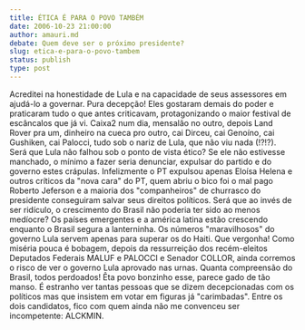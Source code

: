 ```yaml
---
title: ÉTICA É PARA O POVO TAMBÉM
date: 2006-10-23 21:00:00
author: amauri.md
debate: Quem deve ser o próximo presidente?
slug: etica-e-para-o-povo-tambem
status: publish 
type: post
---
```


Acreditei na honestidade de Lula e na capacidade de seus assessores em ajudá-lo a governar.
Pura decepção! Eles gostaram demais do poder e praticaram tudo o que antes criticavam, protagonizando o maior festival de escâncalos que já vi. Caixa2 num dia, mensalão no outro, depois Land Rover pra um, dinheiro na cueca pro outro, cai Dirceu, cai Genoíno, cai Gushiken, cai Palocci, tudo sob o nariz de Lula, que não viu nada (!?!?).
Será que Lula não falhou sob o ponto de vista ético? Se ele não estivesse manchado, o mínimo a fazer seria denunciar, expulsar do partido e do governo estes crápulas. Infelizmente o PT expulsou apenas Eloísa Helena e outros críticos da "nova cara" do PT, quem abriu o bico foi o mal pago Roberto Jeferson e a maioria dos "companheiros" de churrasco do presidente conseguiram salvar seus direitos políticos.
Será que ao invés de ser ridículo, o crescimento do Brasil não poderia ter sido ao menos medíocre? Os países emergentes e a américa latina estão crescendo enquanto o Brasil segura a lanterninha. Os números "maravilhosos" do governo Lula servem apenas para superar os do Haiti. Que vergonha!
Como miséria pouca é bobagem, depois da ressurreição dos recém-eleitos Deputados Federais MALUF e PALOCCI e Senador COLLOR, ainda corremos o risco de ver o governo Lula aprovado nas urnas. Quanta compreensão do Brasil, todos perdoados!
Êta povo bonzinho esse, parece gado de tão manso.
É estranho ver tantas pessoas que se dizem decepcionadas com os políticos mas que insistem em votar em figuras já "carimbadas".
Entre os dois candidatos, fico com quem ainda não me convenceu ser incompetente: ALCKMIN.
